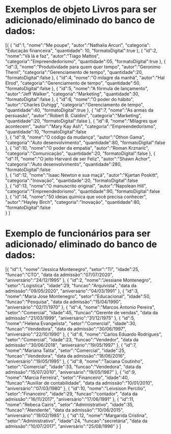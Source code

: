 # Exemplos de objeto Livros para ser adicionado/eliminado do banco de dados:
[{ {
    "id":1,
    "nome":"Me poupe",
    "autor":"Nathalia Arcuri",
    "categoria": "Educação financeira",
    "quantidade": 10,
    "formatoDigital":true
},
{
    "id":2,
    "nome":"Vá lá e faz",
    "autor":"Tiago Mattos",
    "categoria":"Empreendedorismo",
    "quantidade":05,
    "formatoDigital":true 
},
{
    "id":3,
    "nome":"Produtividade para quem quer tempo",
    "autor":"Geronimo Theml",
    "categoria":"Gerenciamento de tempo",
    "quantidade":20,
    "formatoDigital":false 
},
{
    "id":4,
    "nome":"O milagre da manhã",
    "autor":"Hal Elrod",
    "categoria":"Gerenciamento de tempo",
    "quantidade":50,
    "formatoDigital":false 
},
{
    "id":5,
    "nome":"A fórmula de lançamento",
    "autor":"Jeff Walker",
    "categoria":"Marketing",
    "quantidade":30,
    "formatoDigital":false 
},
{
    "id":6,
    "nome":"O poder do hábito",
    "autor":"Charles Duhigg",
    "categoria":"Gerenciamento de tempo",
    "quantidade":40,
    "formatoDigital":true 
},
{
    "id":7,
    "nome":"As armas da persuasão",
    "autor":"Robert B. Cialdini",
    "categoria":"Marketing",
    "quantidade":20,
    "formatoDigital":false 
},
{
    "id":8,
    "nome":"Milagres que acontecem",
    "autor":"Mary Kay Ash",
    "categoria":"Empreendedorismo",
    "quantidade":10,
    "formatoDigital":false  
},
{
    "id":9,
    "nome":"O código da mudança",
    "autor":"Othon Gama",
    "categoria":"Auto desenvolvimento",
    "quantidade":80,
    "formatoDigital":false  
},
{
    "id":10,
    "nome":"O poder da empatia",
    "autor":"Roman Krznaric",
    "categoria":"Comunicação", 
    "quantidade":20,
    "formatoDigital":false 
},
{
    "id":11,
    "nome":"O jeito Harvard de ser Feliz",
    "autor":"Shawn Achor",
    "categoria":"Auto desenvolvimento",
    "quantidade":280,
    "formatoDigital":false  
},
{
    "id":12,
    "nome":"Isaac Newton e sua maçã",
    "autor":"Kjartan Poskitt",
    "categoria":"Inovação",
    "quantidade":20,
    "formatoDigital":false  
},
{
    "id":13,
    "nome":"O manuscrito original",
    "autor":"Napolean Hill",
    "categoria":"Empreendedorismo",
    "quantidade":90,
    "formatoDigital":false  
},
{
    "id":14,
    "nome":"50 ideias química que você precisa conhecer",
    "autor":"Hayley Birch",
    "categoria":"Inovação",
    "quantidade":80,
    "formatoDigital":false  
}
]

# Exemplo de funcionários para ser adicionado/ eliminado do banco de dados:
[{
    "id":1,
    "nome":"Jessica Montenegro", 
    "setor":"TI",
    "idade":25,
    "funcao":"CTO",
    "data da admissão":"07/07/2020",
    "aniversário":"24/12/1995"
},
{
    "id":2,
    "nome":"Jessiane Montenegro", 
    "setor":"Logistica",
    "idade":29,
    "funcao":"Arquivista",
    "data da admissão":"09/05/2020",
    "aniversário":"04/03/1991"
},
{
    "id":3,
    "nome":"Maria Jose Montenegro", 
    "setor":"Educacional",
    "idade":50,
    "funcao":"Pesquisa",
    "data da admissão":"15/04/1990",
    "aniversário":"02/11/1970"
},
{
    "id":4,
    "nome":"Marcos Antonio Pereira", 
    "setor":"Comercial",
    "idade":45,
    "funcao":"Gerente de vendas",
    "data da admissão":"21/03/1999",
    "aniversário":"31/12/1975"
},
{
    "id":5,
    "nome":"Helena Evangelista", 
    "setor":"Comercial",
    "idade":30,
    "funcao":"Vendedora",
    "data da admissão":"30/06/1997",
    "aniversário":"22/10/1990"
},
{
    "id":6,
    "nome":"Carlos Eduardo Rodrigues", 
    "setor":"Comercial",
    "idade":23,
    "funcao":"Vendedor",
    "data da admissão":"30/06/2018",
    "aniversário":"19/05/1997"
},
{
    "id":7,
    "nome":"Mariana Talita", 
    "setor":"Comercial",
    "idade":25,
    "funcao":"Vendedora",
    "data da admissão":"18/06/2016",
    "aniversário":"19/05/1995"
},
{
    "id":8,
    "nome":"Taciana Coutinho", 
    "setor":"Comercial",
    "idade":33,
    "funcao":"Vendedora",
    "data da admissão":"15/07/2010",
    "aniversário":"19/05/1987"
},
{
    "id":9,
    "nome":"Marcia Ferreira", 
    "setor":"Financeiro",
    "idade":40,
    "funcao":"Auxiliar de contabilidade",
    "data da admissão":"10/01/2010",
    "aniversário":"07/03/1980"
},
{
    "id":10,
    "nome":"Leivsison Percilio", 
    "setor":"Financeiro",
    "idade":29,
    "funcao":"contador",
    "data da admissão":"16/11/2017",
    "aniversário":"17/06/1991"
},
{
    "id":11,
    "nome":"Rebeca Cairis", 
    "setor":"Administrativo",
    "idade":35,
    "funcao":"Atendente",
    "data da admissão":"10/06/2015",
    "aniversário":"19/02/1985"
},
{
    "id":12,
    "nome":"Margarida Cristina", 
    "setor":"Administrativo",
    "idade":24,
    "funcao":"secretária",
    "data da admissão":"10/07/2017",
    "aniversário":"25/08/1996"
}
]